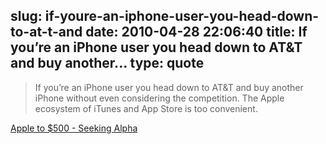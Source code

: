 slug: if-youre-an-iphone-user-you-head-down-to-at-t-and
date: 2010-04-28 22:06:40
title: If you’re an iPhone user you head down to AT&T and buy another...
type: quote
---

> If you’re an iPhone user you head down to AT&T and buy another iPhone without even considering the competition. The Apple ecosystem of iTunes and App Store is too convenient.

[Apple to $500 - Seeking Alpha](http://seekingalpha.com/article/199833-apple-to-500?source=feed)
